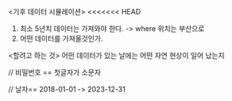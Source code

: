 <기후 데이터 시뮬레이션>
<<<<<<< HEAD

1. 최소 5년치 데이터는 가져와야 한다.
   -> where 위치는 부산으로
2. 어떤 데이터를 가져올것인가.

<할려고 하는 것>
어떤 데이터가 있는 날에는 어떤 자연 현상이 일어 났는지

// 비밀번호 == 첫글자가 소문자

// 날자== 2018-01-01 -> 2023-12-31
